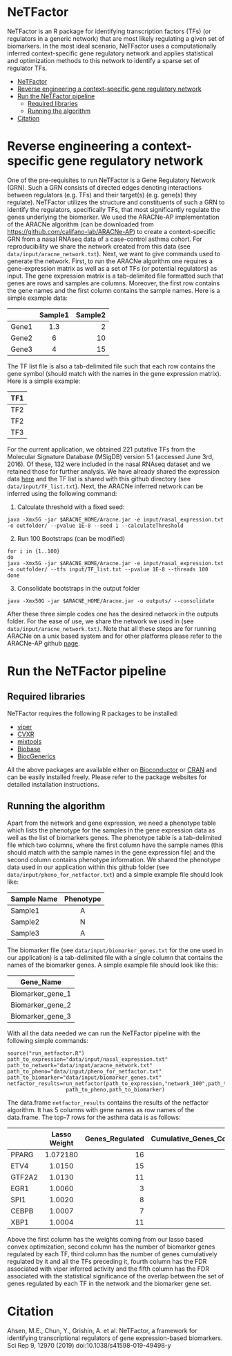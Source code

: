 # NeTFactor
NeTFactor is an R package for identifying transcription factors (TFs) (or regulators in a generic network) that are most
likely regulating a given set of biomarkers. In the most ideal scenario, NeTFactor uses a computationally inferred context-specific
gene regulatory network and applies statistical and optimization methods to this network to identify a sparse set of
regulator TFs. 

<!-- TOC depthFrom:1 depthTo:6 withLinks:1 updateOnSave:1 orderedList:0 -->

- [NeTFactor](#netfactor)
- [Reverse engineering a context-specific gene regulatory network](#reverse-engineering-a-context-specific-gene-regulatory-network)
- [Run the NeTFactor pipeline](#run-the-netfactor-pipeline)
	- [Required libraries](#required-libraries)
	- [Running the algorithm](#running-the-algorithm)
- [Citation](#citation)

<!-- /TOC -->


# Reverse engineering a context-specific gene regulatory network

One of the pre-requisites to run NeTFactor is a Gene Regulatory Network (GRN). Such a GRN consists of directed edges denoting interactions between regulators (e.g. TFs) and their target(s) (e.g. gene(s) they regulate). NeTFactor utilizes the structure and constituents of such a GRN to identify the regulators, specifically TFs, that most significantly regulate the genes underlying the biomarker. We used the ARACNe-AP implementation of the ARACNe algorithm (can be downloaded from https://github.com/califano-lab/ARACNe-AP) to create a context-specific GRN from a nasal RNAseq data of a case-control asthma cohort. For reproducibility we share the network created from this data (see ```data/input/aracne_network.txt```). Next, we want to give commands used to generate the network. First, to run the ARACNe algorithm one requires a gene-expression matrix as well as a set of TFs (or potential regulators) as input. The gene expression matrix is a tab-delimited file formatted such that genes are  rows and samples are columns.
Moreover, the first row contains the gene names and the first column contains the sample names. Here is a simple example data:

|         | Sample1          | Sample2  |
| ------------- |:-------------:| -----:|
| Gene1     | 1.3 | 2|
| Gene2     | 6      |   10 |
| Gene3| 4      |    15|


The TF list  file is also a tab-delimited file such that each row contains the gene symbol (should match with the names in the gene expression matrix). Here is a simple example:


|    TF1     |
| ------------- |
| TF2   |
| TF2     |
| TF3|

For the current application,
we obtained 221 putative TFs from the Molecular Signature Database (MSigDB) version 5.1 (accessed June 3rd, 2016). Of these, 132 were included in the nasal RNAseq dataset and we retained those for further analysis.
We have already shared the expression data [here](https://www.synapse.org/#!Synapse:syn9878922/files/)  and the TF list is shared with this github directory (see ```data/input/TF_list.txt```). Next, the ARACNe inferred network can be inferred using the following command:

1. Calculate threshold with a fixed seed:
```
java -Xmx5G -jar $ARACNE_HOME/Aracne.jar -e input/nasal_expression.txt -o outfolder/ --pvalue 1E-8 --seed 1 --calculateThreshold
```
2.  Run 100 Bootstraps (can be modified)
```
for i in {1..100}
do
java -Xmx5G -jar $ARACNE_HOME/Aracne.jar -e input/nasal_expression.txt -o outfolder/ --tfs input/TF_list.txt --pvalue 1E-8 --threads 100
done
```
3. Consolidate bootstraps in the output folder
```
java -Xmx50G -jar $ARACNE_HOME/Aracne.jar -o outputs/ --consolidate
```
After these three simple codes one has the desired network in the outputs folder. For the ease of use, we share the network we used in  (see``` data/input/aracne_network.txt)```.
Note that all these steps are for running ARACNe on a unix based system and for other platforms please refer to the ARACNe-AP github [page](https://github.com/califano-lab/ARACNe-AP).

# Run the NeTFactor pipeline

## Required libraries
NeTFactor requires the following R packages to be installed:
* [viper](https://www.bioconductor.org/packages/release/bioc/html/viper.html)
* [CVXR](https://cran.r-project.org/web/packages/CVXR/index.html)
* [mixtools](https://cran.r-project.org/web/packages/mixtools/index.html)
* [Biobase](https://bioconductor.org/packages/release/bioc/html/Biobase.html)
* [BiocGenerics](https://bioconductor.org/packages/release/bioc/html/BiocGenerics.html)

All the above packages are available either on [Bioconductor](https://www.bioconductor.org/) or [CRAN](https://cran.r-project.org/) and can be easily installed freely. Please refer to the package websites for detailed installation instructions.






## Running the algorithm
Apart from the network and gene expression, we need a phenotype table which lists the phenotype for the samples in the gene expression data as well as the list of biomarkers genes. The phenotype table is a tab-delimited file which two columns, where the first column have the sample names (this should match with the sample names in the gene expression file) and the second column contains phenotype information. We shared the phenotype data used in our application within this github folder (see ```data/input/pheno_for_netfactor.txt```) and a simple example file should look like:



|      Sample Name   | Phenotype
| ------------- |:-------------:|
| Sample1    | A |
| Sample2     | N      |
| Sample3| A     |


The biomarker file (see ```data/input/biomarker_genes.txt``` for the one used in our application) is a tab-delimited file with a single column that contains the names of the biomarker genes. A simple example file should look like this:



|      Gene_Name  |
| ------------- |
| Biomarker_gene_1   |
| Biomarker_gene_2     |
| Biomarker_gene_3 |


With all the data needed we can run the NeTFactor pipeline with the following simple commands:

```
source("run_netfactor.R")
path_to_expression="data/input/nasal_expression.txt"
path_to_network="data/input/aracne_network.txt"
path_to_pheno="data/input/pheno_for_netfactor.txt"
path_to_biomarker="data/input/biomarker_genes.txt"
netfactor_results=run_netfactor(path_to_expression,"network_100",path_to_network,
                   path_to_pheno,path_to_biomarker)
```
The data.frame ```netfactor_results``` contains the results of the netfactor algorithm. It has 5 columns with gene names as row names of the data.frame.
The top-7 rows for the asthma data is as follows:
<center>

|         |Lasso Weight  | Genes_Regulated  | Cumulative_Genes_Covered|Viper_FDR|Fisher_Regulon_FDR
| ------------- |:-------------:| -----:|---:|---:|---:|
| PPARG     | 1.072180| 16 |16 |0.0151|0.0061|
| ETV4     | 1.0150     |   15 | 24|0.0328|0.0000679|
| GTF2A2| 1.0130      |    11|30|0.00793|0.3951|
| EGR1|   1.0060    |    3|  33 | 0.568  | 0.2856  |
|SPI1   |  1.0020 |  8 |  38 | 0.606  |  0.3633 |
|CEBPB   | 1.0007  |  7 | 41 |  0.89 |  0.0620 |
|XBP1   |  1.0004 |  11 |  52 |  0.99 |  0.0002 |
</center>
Above the first column has the weights coming from our lasso based convex optimization, second column has the number of biomarker genes regulated by each TF, third column has the number of genes cumulatively regulated by it and all the TFs preceding it, fourth column has the FDR associated with viper inferred activity and the fifth column has the FDR associated with the statistical significance of the overlap between the set of genes regulated by each TF in the network and the biomarker gene set.

# Citation
Ahsen, M.E., Chun, Y., Grishin, A. et al. NeTFactor, a framework for identifying transcriptional regulators of gene expression-based biomarkers. Sci Rep 9, 12970 (2019) doi:10.1038/s41598-019-49498-y
